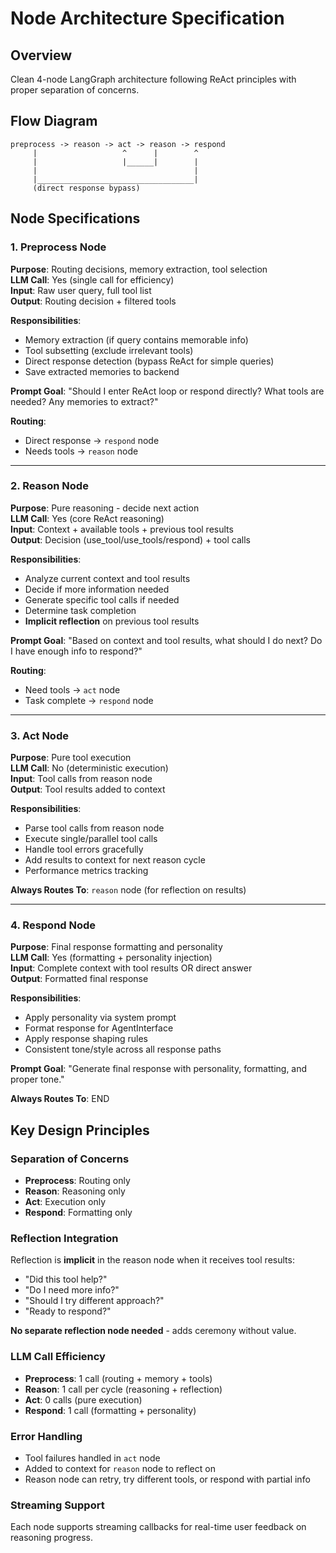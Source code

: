 # Node Architecture Specification

## Overview
Clean 4-node LangGraph architecture following ReAct principles with proper separation of concerns.

## Flow Diagram
```
preprocess -> reason -> act -> reason -> respond
     |                   ^      |        ^
     |                   |______|        |
     |                                   |
     |___________________________________|
     (direct response bypass)
```

## Node Specifications

### 1. Preprocess Node
**Purpose**: Routing decisions, memory extraction, tool selection  
**LLM Call**: Yes (single call for efficiency)  
**Input**: Raw user query, full tool list  
**Output**: Routing decision + filtered tools  

**Responsibilities**:
- Memory extraction (if query contains memorable info)
- Tool subsetting (exclude irrelevant tools)
- Direct response detection (bypass ReAct for simple queries)
- Save extracted memories to backend

**Prompt Goal**: "Should I enter ReAct loop or respond directly? What tools are needed? Any memories to extract?"

**Routing**:
- Direct response → `respond` node
- Needs tools → `reason` node

---

### 2. Reason Node  
**Purpose**: Pure reasoning - decide next action  
**LLM Call**: Yes (core ReAct reasoning)  
**Input**: Context + available tools + previous tool results  
**Output**: Decision (use_tool/use_tools/respond) + tool calls  

**Responsibilities**:
- Analyze current context and tool results
- Decide if more information needed
- Generate specific tool calls if needed
- Determine task completion
- **Implicit reflection** on previous tool results

**Prompt Goal**: "Based on context and tool results, what should I do next? Do I have enough info to respond?"

**Routing**:
- Need tools → `act` node
- Task complete → `respond` node

---

### 3. Act Node
**Purpose**: Pure tool execution  
**LLM Call**: No (deterministic execution)  
**Input**: Tool calls from reason node  
**Output**: Tool results added to context  

**Responsibilities**:
- Parse tool calls from reason node
- Execute single/parallel tool calls
- Handle tool errors gracefully
- Add results to context for next reason cycle
- Performance metrics tracking

**Always Routes To**: `reason` node (for reflection on results)

---

### 4. Respond Node
**Purpose**: Final response formatting and personality  
**LLM Call**: Yes (formatting + personality injection)  
**Input**: Complete context with tool results OR direct answer  
**Output**: Formatted final response  

**Responsibilities**:
- Apply personality via system prompt
- Format response for AgentInterface
- Apply response shaping rules
- Consistent tone/style across all response paths

**Prompt Goal**: "Generate final response with personality, formatting, and proper tone."

**Always Routes To**: END

## Key Design Principles

### Separation of Concerns
- **Preprocess**: Routing only
- **Reason**: Reasoning only  
- **Act**: Execution only
- **Respond**: Formatting only

### Reflection Integration
Reflection is **implicit** in the reason node when it receives tool results:
- "Did this tool help?"
- "Do I need more info?"
- "Should I try different approach?"
- "Ready to respond?"

**No separate reflection node needed** - adds ceremony without value.

### LLM Call Efficiency
- **Preprocess**: 1 call (routing + memory + tools)
- **Reason**: 1 call per cycle (reasoning + reflection)
- **Act**: 0 calls (pure execution)
- **Respond**: 1 call (formatting + personality)

### Error Handling
- Tool failures handled in `act` node
- Added to context for `reason` node to reflect on
- Reason node can retry, try different tools, or respond with partial info

### Streaming Support
Each node supports streaming callbacks for real-time user feedback on reasoning progress.